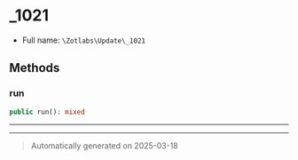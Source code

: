 
# _1021





* Full name: `\Zotlabs\Update\_1021`




## Methods


### run



```php
public run(): mixed
```












***


***
> Automatically generated on 2025-03-18
